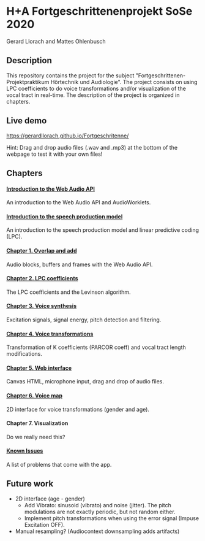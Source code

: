 # H+A Fortgeschrittenenprojekt SoSe 2020
 Gerard Llorach and Mattes Ohlenbusch

## Description
This repository contains the project for the subject "Fortgeschrittenen-Projektpraktikum Hörtechnik und Audiologie". The project consists on using LPC coefficients to do voice transformations and/or visualization of the vocal tract in real-time. The description of the project is organized in chapters.

## Live demo
https://gerardllorach.github.io/Fortgeschritenne/

Hint: Drag and drop audio files (.wav and .mp3) at the bottom of the webpage to test it with your own files!

## Chapters
#### [Introduction to the Web Audio API](docs/Introduction.md)
An introduction to the Web Audio API and AudioWorklets.

#### [Introduction to the speech production model](docs/speech_production_model.md)
An introduction to the speech production model and linear predictive coding (LPC).

#### [Chapter 1. Overlap and add](docs/Chapter%201.%20Overlap%20and%20add.md)
Audio blocks, buffers and frames with the Web Audio API.

#### [Chapter 2. LPC coefficients](docs/Chapter%202.%20LPC%20coefficients.md)
The LPC coefficients and the Levinson algorithm.

#### [Chapter 3. Voice synthesis](docs/Chapter%203.%20Voice%20synthesis.md)
Excitation signals, signal energy, pitch detection and filtering.

#### [Chapter 4. Voice transformations](docs/Chapter%204.%20Voice%20transformations.md)
Transformation of K coefficients (PARCOR coeff) and vocal tract length modifications.

#### [Chapter 5. Web interface](docs/Chapter%205.%20Web%20interface.md)
Canvas HTML, microphone input, drag and drop of audio files.

#### [Chapter 6. Voice map](docs/Chapter%206.%20Voice%20map.md)
2D interface for voice transformations (gender and age).

#### Chapter 7. Visualization
Do we really need this?

#### [Known Issues](docs/KnownIssues.md)
A list of problems that come with the app.

## Future work
* 2D interface (age - gender)
  * Add Vibrato: sinusoid (vibrato) and noise (jitter). The pitch modulations are not exactly periodic, but not random either.
  * Implement pitch transformations when using the error signal (Impuse Excitation OFF).
* Manual resampling? (Audiocontext downsampling adds artifacts)
